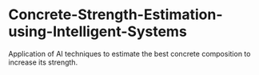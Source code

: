 # Concrete-Strength-Estimation-using-Intelligent-Systems
Application of AI techniques to estimate the best concrete composition to increase its strength. 
